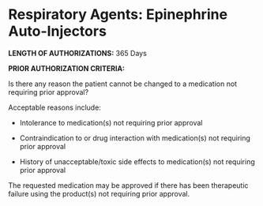 # Respiratory Agents: Epinephrine Auto-Injectors

**LENGTH OF AUTHORIZATIONS:** 365 Days

**PRIOR AUTHORIZATION CRITERIA:**

Is there any reason the patient cannot be changed to a medication not requiring prior approval?

Acceptable reasons include:

- Intolerance to medication(s) not requiring prior approval

- Contraindication to or drug interaction with medication(s) not requiring prior approval

- History of unacceptable/toxic side effects to medication(s) not requiring prior approval

The requested medication may be approved if there has been therapeutic failure using the product(s) not requiring prior approval.
